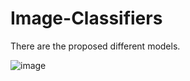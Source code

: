 # Image-Classifiers

There are the proposed different models.

![image](https://user-images.githubusercontent.com/47670208/161647115-f6d7df45-812b-4ff2-8bdd-6b313f9f5039.png)

